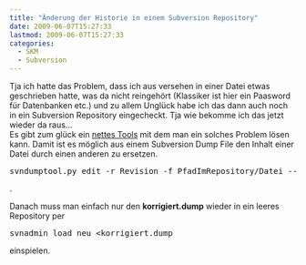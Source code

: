 ```yaml
---
title: "Änderung der Historie in einem Subversion Repository"
date: 2009-06-07T15:27:33
lastmod: 2009-06-07T15:27:33
categories:
  - SKM
  - Subversion
---
```

Tja ich hatte das Problem, dass ich aus versehen in einer Datei etwas geschrieben hatte, was da nicht reingehört (Klassiker ist hier ein Paasword für Datenbanken etc.) und zu allem Unglück habe ich das dann auch noch in ein Subversion Repository eingecheckt. Tja wie bekomme ich das jetzt wieder da raus...<br/>
Es gibt zum glück ein <a href="http://svn.borg.ch/svndumptool/">nettes Tools</a> mit dem man ein solches Problem lösen kann. Damit ist es möglich aus einem Subversion Dump File den Inhalt einer Datei durch einen anderen zu ersetzen.
<pre>svndumptool.py edit -r Revision -f PfadImRepository/Datei --replace=dateineu original.dump korrigiert.dump</pre>.
Danach muss man einfach nur den <b>korrigiert.dump</b> wieder in ein leeres Repository per <pre>svnadmin load neu &lt;korrigiert.dump</pre> einspielen. 
